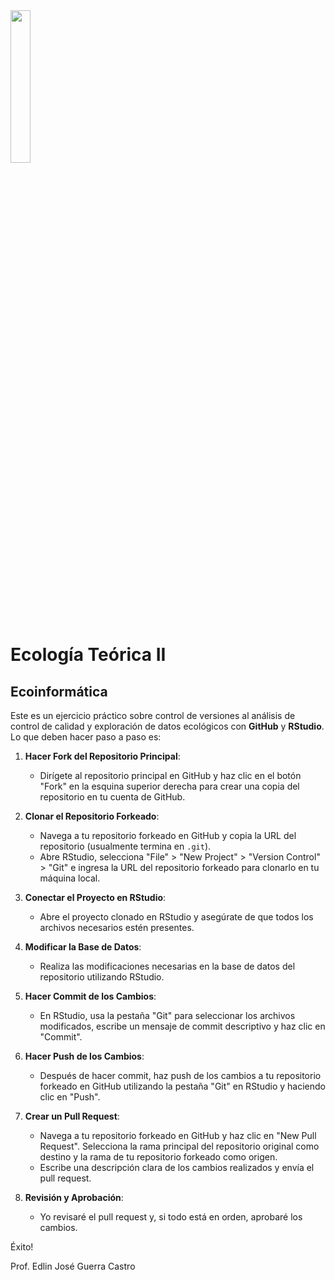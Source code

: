 <img src="./images/ENES_Merida.jpg" width="25%">

# Ecología Teórica II

## Ecoinformática

Este es un ejercicio práctico sobre control de versiones al análisis de control de calidad y exploración de datos ecológicos con **GitHub** y **RStudio**. Lo que deben hacer paso a paso es:

1. **Hacer Fork del Repositorio Principal**:
   - Dirígete al repositorio principal en GitHub y haz clic en el botón "Fork" en la esquina superior derecha para crear una copia del repositorio en tu cuenta de GitHub.

2. **Clonar el Repositorio Forkeado**:
   - Navega a tu repositorio forkeado en GitHub y copia la URL del repositorio (usualmente termina en `.git`).
   - Abre RStudio, selecciona "File" > "New Project" > "Version Control" > "Git" e ingresa la URL del repositorio forkeado para clonarlo en tu máquina local.

3. **Conectar el Proyecto en RStudio**:
   - Abre el proyecto clonado en RStudio y asegúrate de que todos los archivos necesarios estén presentes.

4. **Modificar la Base de Datos**:
   - Realiza las modificaciones necesarias en la base de datos del repositorio utilizando RStudio.

5. **Hacer Commit de los Cambios**:
   - En RStudio, usa la pestaña "Git" para seleccionar los archivos modificados, escribe un mensaje de commit descriptivo y haz clic en "Commit".

6. **Hacer Push de los Cambios**:
   - Después de hacer commit, haz push de los cambios a tu repositorio forkeado en GitHub utilizando la pestaña "Git" en RStudio y haciendo clic en "Push".

7. **Crear un Pull Request**:
   - Navega a tu repositorio forkeado en GitHub y haz clic en "New Pull Request". Selecciona la rama principal del repositorio original como destino y la rama de tu repositorio forkeado como origen.
   - Escribe una descripción clara de los cambios realizados y envía el pull request.

8. **Revisión y Aprobación**:
   - Yo revisaré el pull request y, si todo está en orden, aprobaré los cambios.

Éxito!

Prof. Edlin José Guerra Castro

